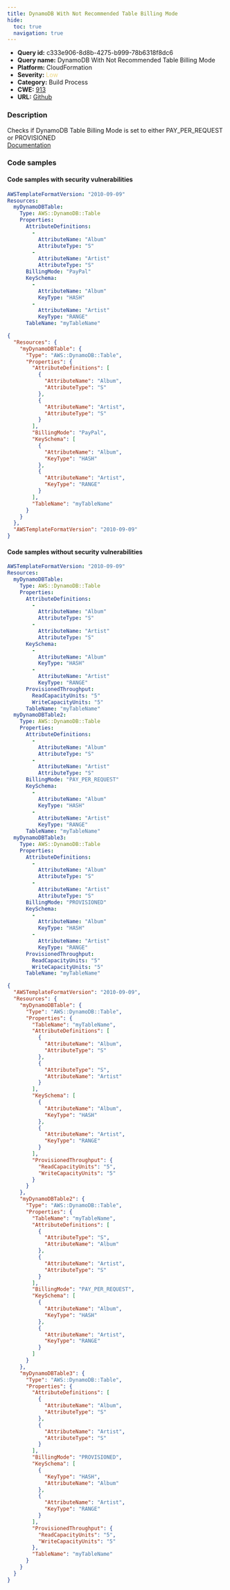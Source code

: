 ```yaml
---
title: DynamoDB With Not Recommended Table Billing Mode
hide:
  toc: true
  navigation: true
---
```


<style>
  .highlight .hll {
    background-color: #ff171742;
  }
  .md-content {
    max-width: 1100px;
    margin: 0 auto;
  }
</style>

-   **Query id:** c333e906-8d8b-4275-b999-78b6318f8dc6
-   **Query name:** DynamoDB With Not Recommended Table Billing Mode
-   **Platform:** CloudFormation
-   **Severity:** <span style="color:#edd57e">Low</span>
-   **Category:** Build Process
-   **CWE:** <a href="https://cwe.mitre.org/data/definitions/913.html" onclick="newWindowOpenerSafe(event, 'https://cwe.mitre.org/data/definitions/913.html')">913</a>
-   **URL:** [Github](https://github.com/Checkmarx/kics/tree/master/assets/queries/cloudFormation/aws/dynamodb_with_table_billing_mode_not_recommended)

### Description
Checks if DynamoDB Table Billing Mode is set to either PAY_PER_REQUEST or PROVISIONED<br>
[Documentation](https://docs.aws.amazon.com/AWSCloudFormation/latest/UserGuide/aws-resource-dynamodb-table.html#cfn-dynamodb-table-attributedef)

### Code samples
#### Code samples with security vulnerabilities
```yaml title="Positive test num. 1 - yaml file" hl_lines="13"
AWSTemplateFormatVersion: "2010-09-09"
Resources:
  myDynamoDBTable:
    Type: AWS::DynamoDB::Table
    Properties:
      AttributeDefinitions:
        -
          AttributeName: "Album"
          AttributeType: "S"
        -
          AttributeName: "Artist"
          AttributeType: "S"
      BillingMode: "PayPal"
      KeySchema:
        -
          AttributeName: "Album"
          KeyType: "HASH"
        -
          AttributeName: "Artist"
          KeyType: "RANGE"
      TableName: "myTableName"

```
```json title="Positive test num. 2 - json file" hl_lines="16"
{
  "Resources": {
    "myDynamoDBTable": {
      "Type": "AWS::DynamoDB::Table",
      "Properties": {
        "AttributeDefinitions": [
          {
            "AttributeName": "Album",
            "AttributeType": "S"
          },
          {
            "AttributeName": "Artist",
            "AttributeType": "S"
          }
        ],
        "BillingMode": "PayPal",
        "KeySchema": [
          {
            "AttributeName": "Album",
            "KeyType": "HASH"
          },
          {
            "AttributeName": "Artist",
            "KeyType": "RANGE"
          }
        ],
        "TableName": "myTableName"
      }
    }
  },
  "AWSTemplateFormatVersion": "2010-09-09"
}

```


#### Code samples without security vulnerabilities
```yaml title="Negative test num. 1 - yaml file"
AWSTemplateFormatVersion: "2010-09-09"
Resources:
  myDynamoDBTable:
    Type: AWS::DynamoDB::Table
    Properties:
      AttributeDefinitions:
        -
          AttributeName: "Album"
          AttributeType: "S"
        -
          AttributeName: "Artist"
          AttributeType: "S"
      KeySchema:
        -
          AttributeName: "Album"
          KeyType: "HASH"
        -
          AttributeName: "Artist"
          KeyType: "RANGE"
      ProvisionedThroughput:
        ReadCapacityUnits: "5"
        WriteCapacityUnits: "5"
      TableName: "myTableName"
  myDynamoDBTable2:
    Type: AWS::DynamoDB::Table
    Properties:
      AttributeDefinitions:
        -
          AttributeName: "Album"
          AttributeType: "S"
        -
          AttributeName: "Artist"
          AttributeType: "S"
      BillingMode: "PAY_PER_REQUEST"
      KeySchema:
        -
          AttributeName: "Album"
          KeyType: "HASH"
        -
          AttributeName: "Artist"
          KeyType: "RANGE"
      TableName: "myTableName"
  myDynamoDBTable3:
    Type: AWS::DynamoDB::Table
    Properties:
      AttributeDefinitions:
        -
          AttributeName: "Album"
          AttributeType: "S"
        -
          AttributeName: "Artist"
          AttributeType: "S"
      BillingMode: "PROVISIONED"
      KeySchema:
        -
          AttributeName: "Album"
          KeyType: "HASH"
        -
          AttributeName: "Artist"
          KeyType: "RANGE"
      ProvisionedThroughput:
        ReadCapacityUnits: "5"
        WriteCapacityUnits: "5"
      TableName: "myTableName"

```
```json title="Negative test num. 2 - json file"
{
  "AWSTemplateFormatVersion": "2010-09-09",
  "Resources": {
    "myDynamoDBTable": {
      "Type": "AWS::DynamoDB::Table",
      "Properties": {
        "TableName": "myTableName",
        "AttributeDefinitions": [
          {
            "AttributeName": "Album",
            "AttributeType": "S"
          },
          {
            "AttributeType": "S",
            "AttributeName": "Artist"
          }
        ],
        "KeySchema": [
          {
            "AttributeName": "Album",
            "KeyType": "HASH"
          },
          {
            "AttributeName": "Artist",
            "KeyType": "RANGE"
          }
        ],
        "ProvisionedThroughput": {
          "ReadCapacityUnits": "5",
          "WriteCapacityUnits": "5"
        }
      }
    },
    "myDynamoDBTable2": {
      "Type": "AWS::DynamoDB::Table",
      "Properties": {
        "TableName": "myTableName",
        "AttributeDefinitions": [
          {
            "AttributeType": "S",
            "AttributeName": "Album"
          },
          {
            "AttributeName": "Artist",
            "AttributeType": "S"
          }
        ],
        "BillingMode": "PAY_PER_REQUEST",
        "KeySchema": [
          {
            "AttributeName": "Album",
            "KeyType": "HASH"
          },
          {
            "AttributeName": "Artist",
            "KeyType": "RANGE"
          }
        ]
      }
    },
    "myDynamoDBTable3": {
      "Type": "AWS::DynamoDB::Table",
      "Properties": {
        "AttributeDefinitions": [
          {
            "AttributeName": "Album",
            "AttributeType": "S"
          },
          {
            "AttributeName": "Artist",
            "AttributeType": "S"
          }
        ],
        "BillingMode": "PROVISIONED",
        "KeySchema": [
          {
            "KeyType": "HASH",
            "AttributeName": "Album"
          },
          {
            "AttributeName": "Artist",
            "KeyType": "RANGE"
          }
        ],
        "ProvisionedThroughput": {
          "ReadCapacityUnits": "5",
          "WriteCapacityUnits": "5"
        },
        "TableName": "myTableName"
      }
    }
  }
}

```
